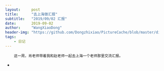 ```yaml
---
layout:     post
title:      "去上海做汇报"
subtitle:   "2019/09/02 汇报"
date:       2019-09-02
author:     "WangXiaoDong"
header-img: "https://github.com/Dongzhixiao/PictureCache/blob/master/diaryPic/20190819.jpg?raw=true"
tags:
    - 日记
---
```



```
    这一周，肖老师带着我和赵老师一起去上海一个老师那里交流汇报。
```

- 
